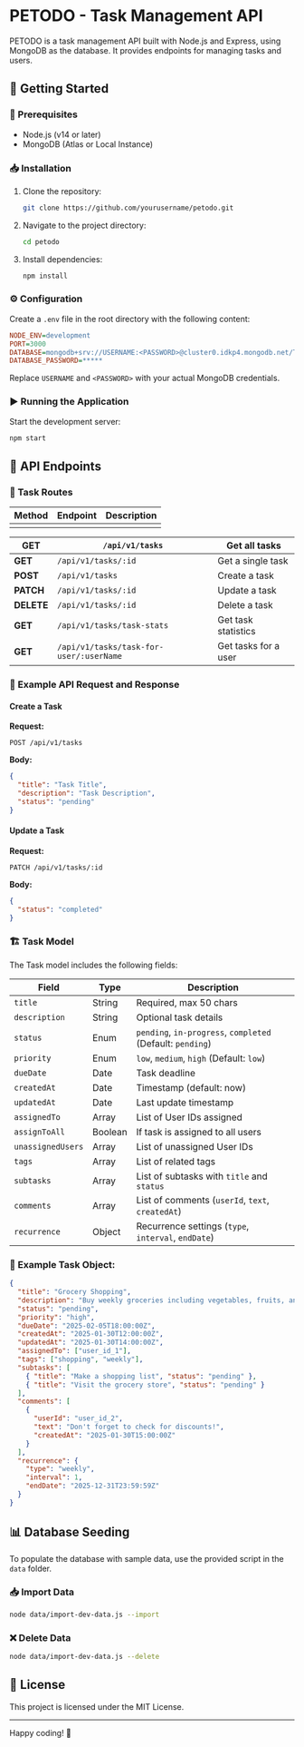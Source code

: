 # PETODO - Task Management API

PETODO is a task management API built with Node.js and Express, using MongoDB as the database. It provides endpoints for managing tasks and users.

## 🚀 Getting Started

### 📌 Prerequisites

- Node.js (v14 or later)
- MongoDB (Atlas or Local Instance)

### 📥 Installation

1. Clone the repository:
   ```sh
   git clone https://github.com/yourusername/petodo.git
   ```
2. Navigate to the project directory:
   ```sh
   cd petodo
   ```
3. Install dependencies:
   ```sh
   npm install
   ```

### ⚙️ Configuration

Create a `.env` file in the root directory with the following content:

```ini
NODE_ENV=development
PORT=3000
DATABASE=mongodb+srv://USERNAME:<PASSWORD>@cluster0.idkp4.mongodb.net/TODO?retryWrites=true
DATABASE_PASSWORD=*****
```

Replace `USERNAME` and `<PASSWORD>` with your actual MongoDB credentials.

### ▶️ Running the Application

Start the development server:

```sh
npm start
```

## 📡 API Endpoints

### 📝 Task Routes

| Method | Endpoint | Description |
| ------ | -------- | ----------- |
|        |          |             |

| **GET**    | `/api/v1/tasks`                         | Get all tasks        |
| ---------- | --------------------------------------- | -------------------- |
| **GET**    | `/api/v1/tasks/:id`                     | Get a single task    |
| **POST**   | `/api/v1/tasks`                         | Create a task        |
| **PATCH**  | `/api/v1/tasks/:id`                     | Update a task        |
| **DELETE** | `/api/v1/tasks/:id`                     | Delete a task        |
| **GET**    | `/api/v1/tasks/task-stats`              | Get task statistics  |
| **GET**    | `/api/v1/tasks/task-for-user/:userName` | Get tasks for a user |

### 📌 Example API Request and Response

#### Create a Task

**Request:**

```http
POST /api/v1/tasks
```

**Body:**

```json
{
  "title": "Task Title",
  "description": "Task Description",
  "status": "pending"
}
```

#### Update a Task

**Request:**

```http
PATCH /api/v1/tasks/:id
```

**Body:**

```json
{
  "status": "completed"
}
```

### 🏗 Task Model

The Task model includes the following fields:

| Field             | Type    | Description                                                |
| ----------------- | ------- | ---------------------------------------------------------- |
| `title`           | String  | Required, max 50 chars                                     |
| `description`     | String  | Optional task details                                      |
| `status`          | Enum    | `pending`, `in-progress`, `completed` (Default: `pending`) |
| `priority`        | Enum    | `low`, `medium`, `high` (Default: `low`)                   |
| `dueDate`         | Date    | Task deadline                                              |
| `createdAt`       | Date    | Timestamp (default: now)                                   |
| `updatedAt`       | Date    | Last update timestamp                                      |
| `assignedTo`      | Array   | List of User IDs assigned                                  |
| `assignToAll`     | Boolean | If task is assigned to all users                           |
| `unassignedUsers` | Array   | List of unassigned User IDs                                |
| `tags`            | Array   | List of related tags                                       |
| `subtasks`        | Array   | List of subtasks with `title` and `status`                 |
| `comments`        | Array   | List of comments (`userId`, `text`, `createdAt`)           |
| `recurrence`      | Object  | Recurrence settings (`type`, `interval`, `endDate`)        |

### 📝 Example Task Object:

```json
{
  "title": "Grocery Shopping",
  "description": "Buy weekly groceries including vegetables, fruits, and essentials.",
  "status": "pending",
  "priority": "high",
  "dueDate": "2025-02-05T18:00:00Z",
  "createdAt": "2025-01-30T12:00:00Z",
  "updatedAt": "2025-01-30T14:00:00Z",
  "assignedTo": ["user_id_1"],
  "tags": ["shopping", "weekly"],
  "subtasks": [
    { "title": "Make a shopping list", "status": "pending" },
    { "title": "Visit the grocery store", "status": "pending" }
  ],
  "comments": [
    {
      "userId": "user_id_2",
      "text": "Don't forget to check for discounts!",
      "createdAt": "2025-01-30T15:00:00Z"
    }
  ],
  "recurrence": {
    "type": "weekly",
    "interval": 1,
    "endDate": "2025-12-31T23:59:59Z"
  }
}
```

## 📊 Database Seeding

To populate the database with sample data, use the provided script in the `data` folder.

### 📥 Import Data

```sh
node data/import-dev-data.js --import
```

### ❌ Delete Data

```sh
node data/import-dev-data.js --delete
```

## 📜 License

This project is licensed under the MIT License.

---

Happy coding! 🚀

